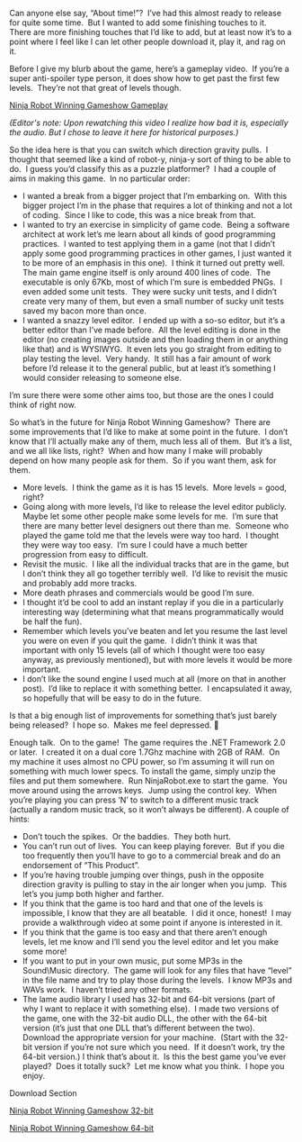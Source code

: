 Can anyone else say, “About time!”?  I’ve had this almost ready to release for quite some time.  But I wanted to add some finishing touches to it.  There are more finishing touches that I’d like to add, but at least now it’s to a point where I feel like I can let other people download it, play it, and rag on it.

Before I give my blurb about the game, here’s a gameplay video.  If you’re a super anti-spoiler type person, it does show how to get past the first few levels.  They’re not that great of levels though.

[Ninja Robot Winning Gameshow Gameplay](https://mythicantdownloads.blob.core.windows.net/public/nrwg1.avi)

_(Editor's note: Upon rewatching this video I realize how bad it is, especially the audio. But I chose to leave it here for historical purposes.)_

So the idea here is that you can switch which direction gravity pulls.  I thought that seemed like a kind of robot-y, ninja-y sort of thing to be able to do.  I guess you’d classify this as a puzzle platformer?  I had a couple of aims in making this game.  In no particular order:

* I wanted a break from a bigger project that I’m embarking on.  With this bigger project I’m in the phase that requires a lot of thinking and not a lot of coding.  Since I like to code, this was a nice break from that.
* I wanted to try an exercise in simplicity of game code.  Being a software architect at work let’s me learn about all kinds of good programming practices.  I wanted to test applying them in a game (not that I didn’t apply some good programming practices in other games, I just wanted it to be more of an emphasis in this one).  I think it turned out pretty well.  The main game engine itself is only around 400 lines of code.  The executable is only 67Kb, most of which I’m sure is embedded PNGs.  I even added some unit tests.  They were sucky unit tests, and I didn’t create very many of them, but even a small number of sucky unit tests saved my bacon more than once.
* I wanted a snazzy level editor.  I ended up with a so-so editor, but it’s a better editor than I’ve made before.  All the level editing is done in the editor (no creating images outside and then loading them in or anything like that) and is WYSIWYG.  It even lets you go straight from editing to play testing the level.  Very handy.  It still has a fair amount of work before I’d release it to the general public, but at least it’s something I would consider releasing to someone else.

I’m sure there were some other aims too, but those are the ones I could think of right now.

So what’s in the future for Ninja Robot Winning Gameshow?  There are some improvements that I’d like to make at some point in the future.  I don’t know that I’ll actually make any of them, much less all of them.  But it’s a list, and we all like lists, right?  When and how many I make will probably depend on how many people ask for them.  So if you want them, ask for them.

* More levels.  I think the game as it is has 15 levels.  More levels = good, right?
* Going along with more levels, I’d like to release the level editor publicly.  Maybe let some other people make some levels for me.  I’m sure that there are many better level designers out there than me.  Someone who played the game told me that the levels were way too hard.  I thought they were way too easy.  I’m sure I could have a much better progression from easy to difficult.
* Revisit the music.  I like all the individual tracks that are in the game, but I don’t think they all go together terribly well.  I’d like to revisit the music and probably add more tracks.
* More death phrases and commercials would be good I’m sure.
* I thought it’d be cool to add an instant replay if you die in a particularly interesting way (determining what that means programmatically would be half the fun).
* Remember which levels you’ve beaten and let you resume the last level you were on even if you quit the game.  I didn’t think it was that important with only 15 levels (all of which I thought were too easy anyway, as previously mentioned), but with more levels it would be more important.
* I don’t like the sound engine I used much at all (more on that in another post).  I’d like to replace it with something better.  I encapsulated it away, so hopefully that will be easy to do in the future.

Is that a big enough list of improvements for something that’s just barely being released?  I hope so.  Makes me feel depressed. 🙂

Enough talk.  On to the game!  The game requires the .NET Framework 2.0 or later.  I created it on a dual core 1.7Ghz machine with 2GB of RAM.  On my machine it uses almost no CPU power, so I’m assuming it will run on something with much lower specs.
To install the game, simply unzip the files and put them somewhere.  Run NinjaRobot.exe to start the game.  You move around using the arrows keys.  Jump using the control key.  When you’re playing you can press ‘N’ to switch to a different music track (actually a random music track, so it won’t always be different).
A couple of hints:
* Don’t touch the spikes.  Or the baddies.  They both hurt.
* You can’t run out of lives.  You can keep playing forever.  But if you die too frequently then you’ll have to go to a commercial break and do an endorsement of “This Product”.
* If you’re having trouble jumping over things, push in the opposite direction gravity is pulling to stay in the air longer when you jump.  This let’s you jump both higher and farther.
* If you think that the game is too hard and that one of the levels is impossible, I know that they are all beatable.  I did it once, honest!  I may provide a walkthrough video at some point if anyone is interested in it.
* If you think that the game is too easy and that there aren’t enough levels, let me know and I’ll send you the level editor and let you make some more!
* If you want to put in your own music, put some MP3s in the Sound\Music directory.  The game will look for any files that have “level” in the file name and try to play those during the levels.  I know MP3s and WAVs work.  I haven’t tried any other formats.
* The lame audio library I used has 32-bit and 64-bit versions (part of why I want to replace it with something else).  I made two versions of the game, one with the 32-bit audio DLL, the other with the 64-bit version (it’s just that one DLL that’s different between the two).  Download the appropriate version for your machine.  (Start with the 32-bit version if you’re not sure which you need.  If it doesn’t work, try the 64-bit version.)
I think that’s about it.  Is this the best game you’ve ever played?  Does it totally suck?  Let me know what you think.  I hope you enjoy.

Download Section

[Ninja Robot Winning Gameshow 32-bit](https://mythicantdownloads.blob.core.windows.net/public/nrwg32.zip)

[Ninja Robot Winning Gameshow 64-bit](https://mythicantdownloads.blob.core.windows.net/public/nrwg64.zip)

